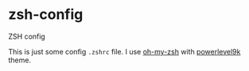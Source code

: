 # zsh-config
ZSH config

This is just some config `.zshrc` file. I use [oh-my-zsh](https://github.com/robbyrussell/oh-my-zsh "Oh my zsh") with [powerlevel9k](https://github.com/bhilburn/powerlevel9k "Powerlevel9k") theme.
